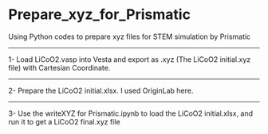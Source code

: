 # Prepare_xyz_for_Prismatic
Using Python codes to prepare xyz files for STEM simulation by Prismatic

****
1- Load LiCoO2.vasp into Vesta and export as .xyz (The LiCoO2 initial.xyz file) with Cartesian Coordinate.  
****
2- Prepare the LiCoO2 initial.xlsx. I used OriginLab here.  
****
3- Use the writeXYZ for Prismatic.ipynb to load the LiCoO2 initial.xlsx, and run it to get a LiCoO2 final.xyz file
